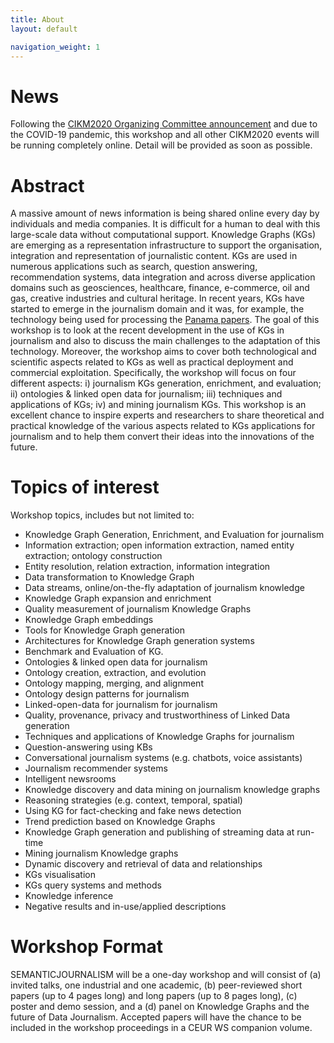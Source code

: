 ```yaml
---
title: About
layout: default

navigation_weight: 1
---
```


# News

Following the [CIKM2020 Organizing Committee announcement](https://cikm2020.org/) and due to the COVID-19 pandemic, this workshop and all other CIKM2020 events will be running completely online. Detail will be provided as soon as possible.

# Abstract

A massive amount of news information is being shared online every day by individuals and media companies. It is difficult for a human to deal with this large-scale data without computational support. Knowledge Graphs (KGs) are emerging as a representation infrastructure to support the organisation, integration and representation of journalistic content. KGs are used in numerous applications such as search, question answering, recommendation systems, data integration and across diverse application domains such as geosciences, healthcare, finance, e-commerce, oil and gas, creative industries and cultural heritage. In recent years, KGs have started to emerge in the journalism domain and it was, for example, the technology being used for processing the [Panama papers](https://www.youtube.com/watch?v=tAlu3ud2k_A). The goal of this workshop is to look at the recent development in the use of KGs in journalism and also to discuss the main challenges to the adaptation of this technology. Moreover, the workshop aims to cover both technological and scientific aspects related to KGs as well as practical deployment and commercial exploitation. Specifically, the workshop will focus on four different aspects: i) journalism KGs generation, enrichment, and evaluation; ii) ontologies & linked open data for journalism; iii) techniques and applications of KGs; iv) and mining journalism KGs. This workshop is an excellent chance to inspire experts and researchers to share theoretical and practical knowledge of the various aspects related to KGs applications for journalism and to help them convert their ideas into the innovations of the future.

# Topics of interest

Workshop topics, includes but not limited to:
  - Knowledge Graph Generation, Enrichment, and Evaluation for journalism
  - Information extraction; open information extraction, named entity extraction; ontology construction
  - Entity resolution, relation extraction, information integration
  - Data transformation to Knowledge Graph
  - Data streams, online/on-the-fly adaptation of journalism knowledge
  - Knowledge Graph expansion and enrichment
  - Quality measurement of journalism Knowledge Graphs
  - Knowledge Graph embeddings
  - Tools for Knowledge Graph generation
  - Architectures for Knowledge Graph generation systems
  - Benchmark and Evaluation of KG.
  - Ontologies & linked open data for journalism
  - Ontology creation, extraction, and evolution
  - Ontology mapping, merging, and alignment
  - Ontology design patterns for journalism
  - Linked-open-data for journalism for journalism
  - Quality, provenance, privacy and trustworthiness of Linked Data generation
  - Techniques and applications of Knowledge Graphs for journalism
  - Question-answering using KBs
  - Conversational journalism systems (e.g. chatbots, voice assistants)
  - Journalism recommender systems
  - Intelligent newsrooms
  - Knowledge discovery and data mining on journalism knowledge graphs
  - Reasoning strategies (e.g. context, temporal, spatial)
  - Using KG for fact-checking and fake news detection
  - Trend prediction based on Knowledge Graphs
  - Knowledge Graph generation and publishing of streaming data at run-time
  - Mining journalism Knowledge graphs
  - Dynamic discovery and retrieval of data and relationships
  - KGs visualisation
  - KGs query systems and methods
  - Knowledge inference
  - Negative results and in-use/applied descriptions


# Workshop Format

SEMANTICJOURNALISM will be a one-day workshop and will consist of (a) invited talks, one industrial and one academic, (b) peer-reviewed short papers (up to 4 pages long) and long papers (up to 8 pages long), (c) poster and demo session, and a (d) panel on Knowledge Graphs and the future of Data Journalism. Accepted papers will have the chance to be included in the workshop proceedings in a CEUR WS companion volume.

